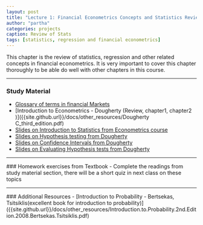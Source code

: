 ```yaml
---
layout: post
title: "Lecture 1: Financial Econometrics Concepts and Statistics Review"
author: "partha"
categories: projects
caption: Review of Stats
tags: [statistics, regression and financial econometrics]
---
```

  This chapter is the review of statistics, regression and other related concepts in financial econometrics. It is very important to cover this chapter thoroughly to be able do well with other chapters in this course.
 <hr />

### Study Material
- [Glossary of terms in financial Markets](https://ocw.mit.edu/courses/mathematics/18-s096-topics-in-mathematics-with-applications-in-finance-fall-2013/related-resources/)
- [Introduction to Econometrics - Dougherty (Review, chapter1, chapter2 )]({{site.github.url}}/docs/other_resources/Dougherty C_third_edition.pdf)
- [Slides on Introduction to Statistics from Econometrics course]({{site.github.url}}/docs/ch1/econ_rsic_mumbai.pdf)
- [Slides on Hypothesis testing from Dougherty]({{site.github.url}}/docs/ch1/dougherty5e_evaluating_hypothesis_tests.pdf)
- [Slides on Confidence Intervals from Dougherty]({{site.github.url}}/docs/ch1/dougherty5e_hypothesis_tests_confidence_interval_approach.pdf)
- [Slides on Evaluating Hypothesis tests from Dougherty]({{site.github.url}}/docs/ch1/dougherty5e_evaluating_hypothesis_tests.pdf)

<hr />
### Homework exercises from Textbook
- Complete the readings from study material section, there will be a short quiz in next class on these topics

<hr />
### Additional Resources
- [Introduction to Probability - Bertsekas, Tsitsiklis(excellent book for introduction to probability)]({{site.github.url}}/docs/other_resources/Introduction.to.Probability.2nd.Edition.2008.Bertsekas.Tsitsiklis.pdf)
